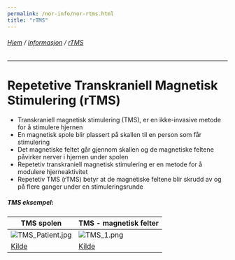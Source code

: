 ```yaml
---
permalink: /nor-info/nor-rtms.html
title: "rTMS"
---
```

###### [Hjem](https://uitpsypro.github.io/1/) / [Informasjon](https://uitpsypro.github.io/1/nor-info) / [rTMS](https://uitpsypro.github.io/1/nor-info/nor-rtms)
---
# Repetetive Transkraniell Magnetisk Stimulering (rTMS)

* Transkraniell magnetisk stimulering (TMS), er en ikke-invasive metode for å stimulere hjernen
* En magnetisk spole blir plassert på skallen til en person som får stimulering
* Det magnetiske feltet går gjennom skallen og de magnetiske feltene påvirker nerver i hjernen under spolen
* Repetetiv transkraniell magnetisk stimulering er en metode for å modulere hjerneaktivitet
* Repetetiv TMS (rTMS) betyr at de magnetiske feltene blir skrudd av og på flere ganger under en stimuleringsrunde

##### TMS eksempel:

| TMS spolen | TMS - magnetisk felter |
| --------------------------------------------------------- | --------------------------------------------------------- |
|  ![TMS_Patient.jpg](/1/pictures/TMS_patient.jpg) |  ![TMS_1.png](/1/pictures/TMS_1.png) |
| [Kilde](http://hcewiki.zcu.cz/hcewiki/index.php/File:TMS_patient.jpg) | [Kilde](http://hcewiki.zcu.cz/hcewiki/index.php/File:TMS_1.png) |
